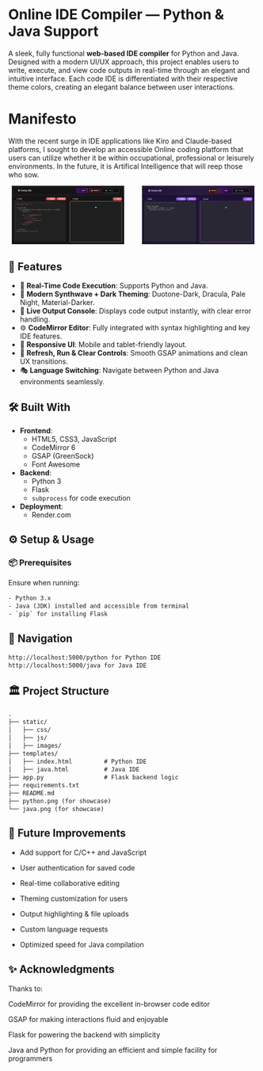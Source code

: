 # Online IDE Compiler — Python & Java Support

A sleek, fully functional **web-based IDE compiler** for Python and Java. Designed with a modern UI/UX approach, this project enables users to write, execute, and view code outputs in real-time through an elegant and intuitive interface. Each code IDE is differentiated with their respective theme colors, creating an elegant balance between user interactions.

# Manifesto

With the recent surge in IDE applications like Kiro and Claude-based platforms, I sought to develop an accessible Online coding platform that users can utilize whether it be within occupational, professional or leisurely environments. In the future, it is Artifical Intelligence that will reep those who sow.

<div align="center">
  <img src="python.png" alt="Python IDE" width="45%" style="margin-right: 2rem;" />
  <img src="java.png" alt="Java IDE" width="45%" />
</div>

## 🚀 Features

- 🧠 **Real-Time Code Execution**: Supports Python and Java.
- 🎨 **Modern Synthwave + Dark Theming**: Duotone-Dark, Dracula, Pale Night, Material-Darker.
- 🧪 **Live Output Console**: Displays code output instantly, with clear error handling.
- ⚙️ **CodeMirror Editor**: Fully integrated with syntax highlighting and key IDE features.
- 📱 **Responsive UI**: Mobile and tablet-friendly layout.
- 🔁 **Refresh, Run & Clear Controls**: Smooth GSAP animations and clean UX transitions.
- 🎭 **Language Switching**: Navigate between Python and Java environments seamlessly.

## 🛠️ Built With

- **Frontend**:
  - HTML5, CSS3, JavaScript
  - CodeMirror 6
  - GSAP (GreenSock)
  - Font Awesome
- **Backend**:
  - Python 3
  - Flask
  - `subprocess` for code execution
- **Deployment**:
  - Render.com

## ⚙️ Setup & Usage

### 📦 Prerequisites

Ensure when running:

```
- Python 3.x
- Java (JDK) installed and accessible from terminal
- `pip` for installing Flask
```

## 🧭 Navigation

```
http://localhost:5000/python for Python IDE
http://localhost:5000/java for Java IDE
```

## 🏛️ Project Structure
```
.
├── static/
│   ├── css/
│   ├── js/
│   ├── images/
├── templates/
│   ├── index.html         # Python IDE
│   ├── java.html          # Java IDE
├── app.py                 # Flask backend logic
├── requirements.txt
├── README.md
├── python.png (for showcase)
└── java.png (for showcase)
```

## 🌟 Future Improvements

- Add support for C/C++ and JavaScript

- User authentication for saved code

- Real-time collaborative editing

- Theming customization for users

- Output highlighting & file uploads

- Custom language requests

- Optimized speed for Java compilation

## ✨ Acknowledgments
Thanks to:

CodeMirror for providing the excellent in-browser code editor

GSAP for making interactions fluid and enjoyable

Flask for powering the backend with simplicity

Java and Python for providing an efficient and simple facility for programmers


